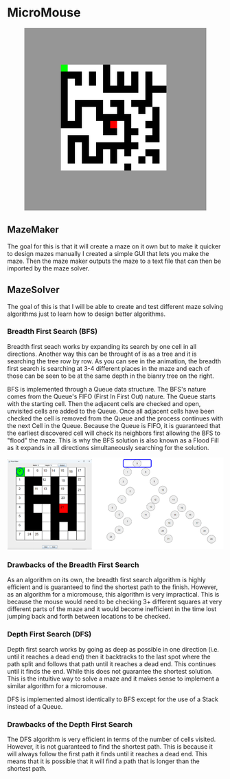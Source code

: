# MicroMouse
<figure>
    <img src='./resources/bfs_solving.gif'
        alt='maze-solving-animation' />
    
</figure>


## MazeMaker
The goal for this is that it will create a maze on it own but to make it quicker to design mazes manually I created a simple GUI that lets you make the maze. Then the maze maker outputs the maze to a text file that can then be imported by the maze solver.

## MazeSolver
The goal of this is that I will be able to create and test different maze solving algorithms just to learn how to design better algorithms.
### Breadth First Search (BFS)
Breadth first seach works by expanding its search by one cell in all directions. Another way this can be throught of is as a tree and it is searching the tree row by row. As you can see in the animation, the breadth first search is searching at 3-4 different places in the maze and each of those can be seen to be at the same depth in the bianry tree on the right. 

BFS is implemented through a Queue data structure. The BFS's nature comes from the Queue's FIFO (First In First Out) nature. The Queue starts with the starting cell. Then the adjacent cells are checked and open, unvisited cells are added to the Queue. Once all adjacent cells have been checked the cell is removed from the Queue and the process continues with the next Cell in the Queue. Because the Queue is FIFO, it is guaranteed that the earliest discovered cell will check its neighbors first allowing the BFS to "flood" the maze. This is why the BFS solution is also known as a Flood Fill as it expands in all directions simultaneously searching for the solution.

<img src="./resources/maze_animation.gif" width = "39%"><img src="./resources/tree_animation.gif" width = "61%">

### Drawbacks of the Breadth First Search
As an algorithm on its own, the breadth first search algorithm is highly efficient and is guaranteed to find the shortest path to the finish. However, as an algorithm for a micromouse, this algorithm is very impractical. This is because the mouse would need to be checking 3+ different squares at very different parts of the maze and it would become inefficient in the time lost jumping back and forth between locations to be checked.

### Depth First Search (DFS)
Depth first search works by going as deep as possible in one direction (i.e. until it reaches a dead end) then it backtracks to the last spot where the path split and follows that path until it reaches a dead end. This continues until it finds the end. While this does not guarantee the shortest solution. This is the intuitive way to solve a maze and it makes sense to implement a similar algorithm for a micromouse.

DFS is implemented almost identically to BFS except for the use of a Stack instead of a Queue. 

### Drawbacks of the Depth First Search
The DFS algorithm is very efficient in terms of the number of cells visited. However, it is not guaranteed to find the shortest path. This is because it will always follow the first path it finds until it reaches a dead end. This means that it is possible that it will find a path that is longer than the shortest path.